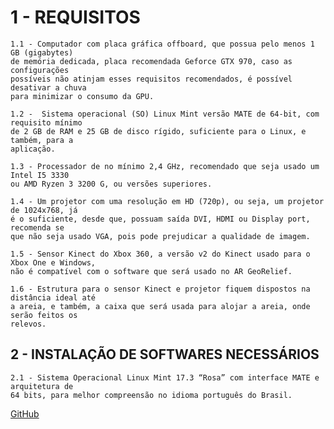 # 1 - REQUISITOS


    1.1 - Computador com placa gráfica offboard, que possua pelo menos 1 GB (gigabytes)
    de memória dedicada, placa recomendada Geforce GTX 970, caso as configurações
    possíveis não atinjam esses requisitos recomendados, é possível desativar a chuva
    para minimizar o consumo da GPU.

    1.2 -  Sistema operacional (SO) Linux Mint versão MATE de 64-bit, com requisito mínimo
    de 2 GB de RAM e 25 GB de disco rígido, suficiente para o Linux, e também, para a
    aplicação.

    1.3 - Processador de no mínimo 2,4 GHz, recomendado que seja usado um Intel I5 3330
    ou AMD Ryzen 3 3200 G, ou versões superiores.

    1.4 - Um projetor com uma resolução em HD (720p), ou seja, um projetor de 1024x768, já
    é o suficiente, desde que, possuam saída DVI, HDMI ou Display port, recomenda se
    que não seja usado VGA, pois pode prejudicar a qualidade de imagem.
    
    1.5 - Sensor Kinect do Xbox 360, a versão v2 do Kinect usado para o Xbox One e Windows,
    não é compatível com o software que será usado no AR GeoRelief.

    1.6 - Estrutura para o sensor Kinect e projetor fiquem dispostos na distância ideal até
    a areia, e também, a caixa que será usada para alojar a areia, onde serão feitos os
    relevos.

## 2 - INSTALAÇÃO DE SOFTWARES NECESSÁRIOS

    2.1 - Sistema Operacional Linux Mint 17.3 “Rosa” com interface MATE e arquitetura de
    64 bits, para melhor compreensão no idioma português do Brasil. 
    
  [GitHub](https://github.com)

